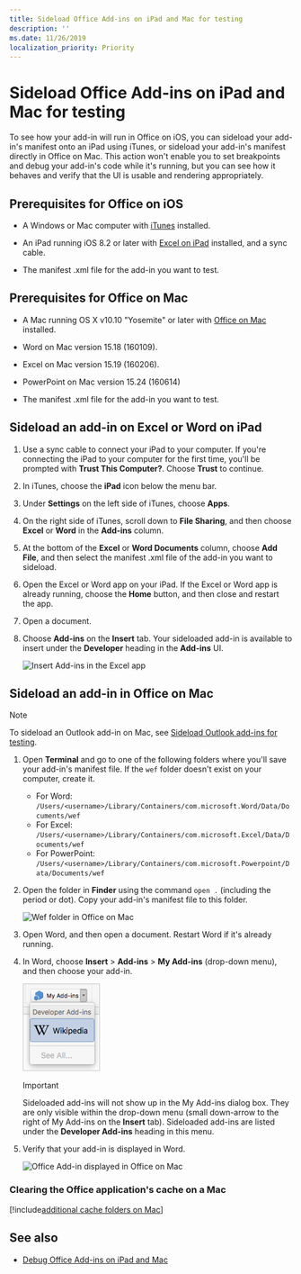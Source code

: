 ```yaml
---
title: Sideload Office Add-ins on iPad and Mac for testing
description: ''
ms.date: 11/26/2019
localization_priority: Priority
---
```


# Sideload Office Add-ins on iPad and Mac for testing

To see how your add-in will run in Office on iOS, you can sideload your add-in's manifest onto an iPad using iTunes, or sideload your add-in's manifest directly in Office on Mac. This action won't enable you to set breakpoints and debug your add-in's code while it's running, but you can see how it behaves and verify that the UI is usable and rendering appropriately. 

## Prerequisites for Office on iOS

- A Windows or Mac computer with [iTunes](https://www.apple.com/itunes/download/) installed.
    
- An iPad running iOS 8.2 or later with [Excel on iPad](https://itunes.apple.com/us/app/microsoft-excel/id586683407?mt=8) installed, and a sync cable.
    
- The manifest .xml file for the add-in you want to test.
    

## Prerequisites for Office on Mac

- A Mac running OS X v10.10 "Yosemite" or later with [Office on Mac](https://products.office.com/buy/compare-microsoft-office-products?tab=omac) installed.
    
- Word on Mac version 15.18 (160109).
   
- Excel on Mac version 15.19 (160206).

- PowerPoint on Mac version 15.24 (160614)
    
- The manifest .xml file for the add-in you want to test.
    

## Sideload an add-in on Excel or Word on iPad

1. Use a sync cable to connect your iPad to your computer. If you're connecting the iPad to your computer for the first time, you'll be prompted with  **Trust This Computer?**. Choose **Trust** to continue.

2. In iTunes, choose the  **iPad** icon below the menu bar.

3. Under  **Settings** on the left side of iTunes, choose **Apps**.

4. On the right side of iTunes, scroll down to  **File Sharing**, and then choose  **Excel** or **Word** in the **Add-ins** column.

5. At the bottom of the  **Excel** or **Word Documents** column, choose **Add File**, and then select the manifest .xml file of the add-in you want to sideload. 
    
6. Open the Excel or Word app on your iPad. If the Excel or Word app is already running, choose the  **Home** button, and then close and restart the app.
    
7. Open a document.
    
8. Choose  **Add-ins** on the **Insert** tab. Your sideloaded add-in is available to insert under the **Developer** heading in the **Add-ins** UI.
    
    ![Insert Add-ins in the Excel app](../images/excel-insert-add-in.png)


## Sideload an add-in in Office on Mac

> [!NOTE]
> To sideload an Outlook add-in on Mac, see [Sideload Outlook add-ins for testing](/outlook/add-ins/sideload-outlook-add-ins-for-testing).

1. Open  **Terminal** and go to one of the following folders where you'll save your add-in's manifest file. If the `wef` folder doesn't exist on your computer, create it.
    
    - For Word:  `/Users/<username>/Library/Containers/com.microsoft.Word/Data/Documents/wef`    
    - For Excel:  `/Users/<username>/Library/Containers/com.microsoft.Excel/Data/Documents/wef`
    - For PowerPoint: `/Users/<username>/Library/Containers/com.microsoft.Powerpoint/Data/Documents/wef`
    
2. Open the folder in  **Finder** using the command `open .` (including the period or dot). Copy your add-in's manifest file to this folder.
    
    ![Wef folder in Office on Mac](../images/all-my-files.png)

3. Open Word, and then open a document. Restart Word if it's already running.
    
4. In Word, choose  **Insert** > **Add-ins** > **My Add-ins** (drop-down menu), and then choose your add-in.
    
    ![My Add-ins in Office on Mac](../images/my-add-ins-wikipedia.png)

    > [!IMPORTANT]
    > Sideloaded add-ins will not show up in the My Add-ins dialog box. They are only visible within the drop-down menu (small down-arrow to the right of My Add-ins on the **Insert** tab). Sideloaded add-ins are listed under the **Developer Add-ins** heading in this menu. 
    
5. Verify that your add-in is displayed in Word.
    
    ![Office Add-in displayed in Office on Mac](../images/lorem-ipsum-wikipedia.png)
    
### Clearing the Office application's cache on a Mac

[!include[additional cache folders on Mac](../includes/mac-cache-folders.md)]

## See also

- [Debug Office Add-ins on iPad and Mac](debug-office-add-ins-on-ipad-and-mac.md)
